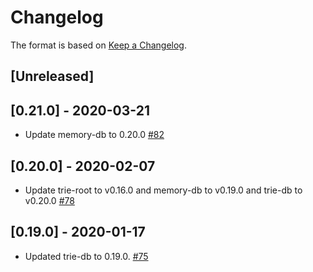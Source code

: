 # Changelog

The format is based on [Keep a Changelog].

[Keep a Changelog]: http://keepachangelog.com/en/1.0.0/

## [Unreleased]

## [0.21.0] - 2020-03-21
- Update memory-db to 0.20.0 [#82](https://github.com/paritytech/trie/pull/82)

## [0.20.0] - 2020-02-07
- Update trie-root to v0.16.0 and memory-db to v0.19.0 and trie-db to v0.20.0 [#78](https://github.com/paritytech/trie/pull/78)

## [0.19.0] - 2020-01-17
- Updated trie-db to 0.19.0. [#75](https://github.com/paritytech/trie/pull/75)
